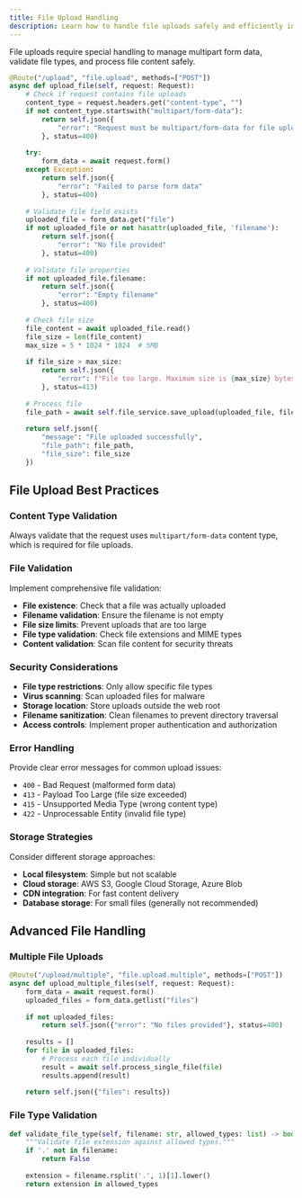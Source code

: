 ```yaml
---
title: File Upload Handling
description: Learn how to handle file uploads safely and efficiently in Framefox controllers with validation and processing patterns.
---
```


File uploads require special handling to manage multipart form data, validate file types, and process file content safely.

```python
@Route("/upload", "file.upload", methods=["POST"])
async def upload_file(self, request: Request):
    # Check if request contains file uploads
    content_type = request.headers.get("content-type", "")
    if not content_type.startswith("multipart/form-data"):
        return self.json({
            "error": "Request must be multipart/form-data for file uploads"
        }, status=400)
    
    try:
        form_data = await request.form()
    except Exception:
        return self.json({
            "error": "Failed to parse form data"
        }, status=400)
    
    # Validate file field exists
    uploaded_file = form_data.get("file")
    if not uploaded_file or not hasattr(uploaded_file, 'filename'):
        return self.json({
            "error": "No file provided"
        }, status=400)
    
    # Validate file properties
    if not uploaded_file.filename:
        return self.json({
            "error": "Empty filename"
        }, status=400)
    
    # Check file size
    file_content = await uploaded_file.read()
    file_size = len(file_content)
    max_size = 5 * 1024 * 1024  # 5MB
    
    if file_size > max_size:
        return self.json({
            "error": f"File too large. Maximum size is {max_size} bytes"
        }, status=413)
    
    # Process file
    file_path = await self.file_service.save_upload(uploaded_file, file_content)
    
    return self.json({
        "message": "File uploaded successfully",
        "file_path": file_path,
        "file_size": file_size
    })
```

## File Upload Best Practices

### Content Type Validation
Always validate that the request uses `multipart/form-data` content type, which is required for file uploads.

### File Validation
Implement comprehensive file validation:
- **File existence**: Check that a file was actually uploaded
- **Filename validation**: Ensure the filename is not empty
- **File size limits**: Prevent uploads that are too large
- **File type validation**: Check file extensions and MIME types
- **Content validation**: Scan file content for security threats

### Security Considerations
- **File type restrictions**: Only allow specific file types
- **Virus scanning**: Scan uploaded files for malware
- **Storage location**: Store uploads outside the web root
- **Filename sanitization**: Clean filenames to prevent directory traversal
- **Access controls**: Implement proper authentication and authorization

### Error Handling
Provide clear error messages for common upload issues:
- `400` - Bad Request (malformed form data)
- `413` - Payload Too Large (file size exceeded)
- `415` - Unsupported Media Type (wrong content type)
- `422` - Unprocessable Entity (invalid file type)

### Storage Strategies
Consider different storage approaches:
- **Local filesystem**: Simple but not scalable
- **Cloud storage**: AWS S3, Google Cloud Storage, Azure Blob
- **CDN integration**: For fast content delivery
- **Database storage**: For small files (generally not recommended)

## Advanced File Handling

### Multiple File Uploads
```python
@Route("/upload/multiple", "file.upload.multiple", methods=["POST"])
async def upload_multiple_files(self, request: Request):
    form_data = await request.form()
    uploaded_files = form_data.getlist("files")
    
    if not uploaded_files:
        return self.json({"error": "No files provided"}, status=400)
    
    results = []
    for file in uploaded_files:
        # Process each file individually
        result = await self.process_single_file(file)
        results.append(result)
    
    return self.json({"files": results})
```

### File Type Validation
```python
def validate_file_type(self, filename: str, allowed_types: list) -> bool:
    """Validate file extension against allowed types."""
    if '.' not in filename:
        return False
    
    extension = filename.rsplit('.', 1)[1].lower()
    return extension in allowed_types
```
